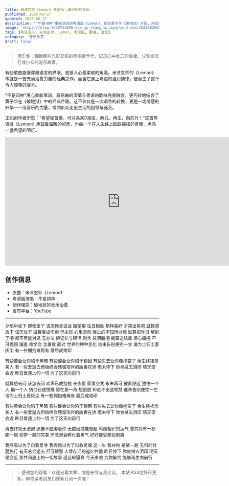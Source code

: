 ```yaml
---
title: 米津玄师《Lemon》粤语版：破地狱的音乐
published: 2025-08-27
updated: 2025-08-27
description: '"不是词神"重新填词的粤语版《Lemon》，结合黄子华《破地狱》片段，用音乐为朋友解咒，点亮希望明灯。'
image: 'https://blog-1259751088.cos.ap-shanghai.myqcloud.com/20250826003909110.webp?imageSlim'
tags: [粤语音乐, 米津玄师, Lemon, 粤语版, 翻唱, 治愈]
category: '音乐欣赏'
draft: false
---
```


> 港乐集：细数那些光影交织的粤语歌年代，记录心中难忘的旋律，分享或流行或小众的港乐故事。

有些歌曲能够穿越语言的界限，直抵人心最柔软的角落。米津玄师的《Lemon》本就是一首充满治愈力量的经典之作，而当它遇上粤语的温润韵律，便诞生了这个令人惊艳的版本。

"不是词神"用心重新填词，将原曲的深情与粤语的韵味完美融合，更巧妙地结合了黄子华在《破地狱》中的经典片段。这不仅仅是一次语言的转换，更是一场情感的升华——用音乐的力量，带领听众走出生活的困顿与迷茫。

正如创作者所愿："希望呢首歌，可以為某D朋友，解咒。再生，向前行！"这首粤语版《Lemon》承载着温暖的祝愿，为每一个在人生路上跌跌撞撞的灵魂，点亮一盏希望的明灯。

<iframe width="750" height="420" src="https://www.youtube.com/embed/-HiutMRTpE4?si=YZjn2XZNfbRAj0wb" title="YouTube video player" frameborder="0" allow="accelerometer; autoplay; clipboard-write; encrypted-media; gyroscope; picture-in-picture; web-share" referrerpolicy="strict-origin-when-cross-origin" allowfullscreen></iframe>

## 创作信息

- 原曲：米津玄师《Lemon》
- 粤语版演唱：不是詞神
- 创作理念：破地狱的音乐治愈
- 发布平台：YouTube

---

夕阳中坐下
即使坐下 该怎畅言说话
回望那 往日相处
那样美好 才哭出笑吧
就算想放下 该怎放下
温馨变成伤疤
仍未惯 心里忽然
难过的不知所以嘛
就算把昨日 解剖了吧
都不再能对话
无办法 把记忆与眼泪
割舍 装洒脱吧
就算这结局 很心痛吧
不可挽回 偏差
难学会 怎勇敢 面对
世界的种种变化
谁未告别便完一生
谁为土归土惹灰尘
有一些拥抱难再有
最后成烙印

有些苦会让你陷于黑暗
有些酸会让你陷于锁困
有些失去让你像挖空了
余生终挂念某人
有一些爱逝去但始终会残留陪伴的幽香在渗
雨未停下 你肯拭去泪印
晴天便会近
昨日曾遇上的一切
为了这天向前行

就算想去问 该怎去问
欢声已成抱憾
长夜里 家里空凳
永未再可 彼此贴近
独怕一个人 偏一个人
伤口已成馈赠
留在那一角 想逃脱
却走不出这软禁
谁未告别便完一生
谁为土归土惹灰尘
有一些拥抱难再有
最后成烙印

有些苦会让你陷于黑暗
有些酸会让你陷于锁困
有些失去让你像挖空了
余生终挂念某人
有一些爱逝去但始终会残留陪伴的幽香在渗
雨未停下 你肯拭去泪印
晴天便会近
昨日曾遇上的一切
为了这天向前行

离去终究无法避
遗像不应绑着你
无数经过能想起
鸣谢相识的运气
曾共对有一秒能一起
如梦一般的完美
怀念里会孵化着勇气
好好接受那些别离

我呼吸过为了自我觅寻
我奔跑过为了自救灵魂
这一生 我共你
是某一趟
无归的壮丽旅行
有天总会逝去 但可跟那
人曾存活的追忆共震
昨日停下 你肯拭去泪印
明天便会近
那共同遇上的一切故事
遥远却逼真
今天来吧 为你解咒
能够再生向前行

---

> 💡 感谢您的观看！欢迎分享文章，或是来信与我交流。
> 本站 RSS地址已更新，麻烦读者朋友们重新订阅一次喔！